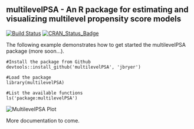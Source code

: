 ## multilevelPSA - An R package for estimating and visualizing multilevel propensity score models

[![Build Status](https://api.travis-ci.org/jbryer/multilevelPSA.svg)](https://travis-ci.org/jbryer/multilevelPSA?branch=master)
[![CRAN_Status_Badge](http://www.r-pkg.org/badges/version/multilevelPSA)](http://cran.r-project.org/package=multilevelPSA)


The following example demonstrates how to get started the multilevelPSA package (more soon...).

	#Install the package from Github
	devtools::install_github('multilevelPSA', 'jbryer')

	#Load the package
	library(multilevelPSA)

	#List the available functions
	ls('package:multilevelPSA')


![MultilevelPSA Plot](http://jason.bryer.org/multilevelPSA/pisaMath.png)

More documentation to come.